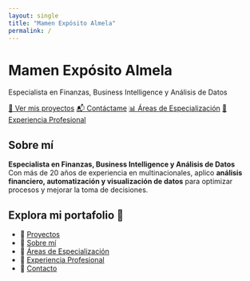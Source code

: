 ```yaml
---
layout: single
title: "Mamen Expósito Almela"
permalink: /
---
```


<div class="hero-section">
    <h1>Mamen Expósito Almela</h1>
    <p>Especialista en Finanzas, Business Intelligence y Análisis de Datos</p>
    <div class="hero-buttons">
        <a href="/projects/" class="btn-primary">🚀 Ver mis proyectos</a>
        <a href="/contact/" class="btn-secondary">📬 Contáctame</a>
        <a href="/specialization/" class="btn-primary">📊 Áreas de Especialización</a>
        <a href="/experience/" class="btn-secondary">💼 Experiencia Profesional</a>
    </div>
</div>

## Sobre mí
**Especialista en Finanzas, Business Intelligence y Análisis de Datos**  
Con más de 20 años de experiencia en multinacionales, aplico **análisis financiero, automatización y visualización de datos** para optimizar procesos y mejorar la toma de decisiones.

## Explora mi portafolio 📂
- 🔹 [Proyectos](/projects/)
- 🔹 [Sobre mí](/about/)
- 🔹 [Áreas de Especialización](/specialization/)
- 🔹 [Experiencia Profesional](/experience/)
- 🔹 [Contacto](/contact/)
